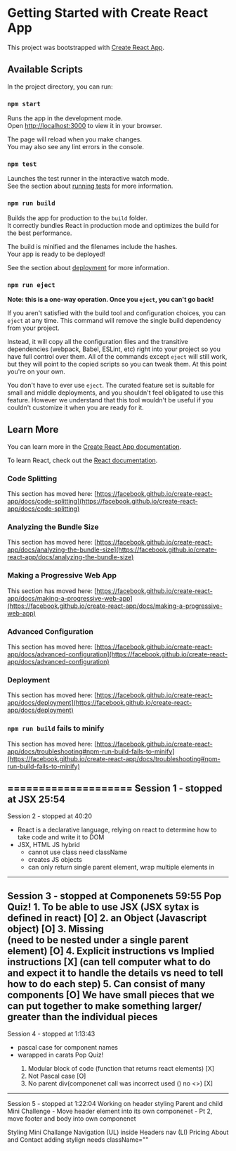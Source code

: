 # Getting Started with Create React App

This project was bootstrapped with [Create React App](https://github.com/facebook/create-react-app).

## Available Scripts

In the project directory, you can run:

### `npm start`

Runs the app in the development mode.\
Open [http://localhost:3000](http://localhost:3000) to view it in your browser.

The page will reload when you make changes.\
You may also see any lint errors in the console.

### `npm test`

Launches the test runner in the interactive watch mode.\
See the section about [running tests](https://facebook.github.io/create-react-app/docs/running-tests) for more information.

### `npm run build`

Builds the app for production to the `build` folder.\
It correctly bundles React in production mode and optimizes the build for the best performance.

The build is minified and the filenames include the hashes.\
Your app is ready to be deployed!

See the section about [deployment](https://facebook.github.io/create-react-app/docs/deployment) for more information.

### `npm run eject`

**Note: this is a one-way operation. Once you `eject`, you can't go back!**

If you aren't satisfied with the build tool and configuration choices, you can `eject` at any time. This command will remove the single build dependency from your project.

Instead, it will copy all the configuration files and the transitive dependencies (webpack, Babel, ESLint, etc) right into your project so you have full control over them. All of the commands except `eject` will still work, but they will point to the copied scripts so you can tweak them. At this point you're on your own.

You don't have to ever use `eject`. The curated feature set is suitable for small and middle deployments, and you shouldn't feel obligated to use this feature. However we understand that this tool wouldn't be useful if you couldn't customize it when you are ready for it.

## Learn More

You can learn more in the [Create React App documentation](https://facebook.github.io/create-react-app/docs/getting-started).

To learn React, check out the [React documentation](https://reactjs.org/).

### Code Splitting

This section has moved here: [https://facebook.github.io/create-react-app/docs/code-splitting](https://facebook.github.io/create-react-app/docs/code-splitting)

### Analyzing the Bundle Size

This section has moved here: [https://facebook.github.io/create-react-app/docs/analyzing-the-bundle-size](https://facebook.github.io/create-react-app/docs/analyzing-the-bundle-size)

### Making a Progressive Web App

This section has moved here: [https://facebook.github.io/create-react-app/docs/making-a-progressive-web-app](https://facebook.github.io/create-react-app/docs/making-a-progressive-web-app)

### Advanced Configuration

This section has moved here: [https://facebook.github.io/create-react-app/docs/advanced-configuration](https://facebook.github.io/create-react-app/docs/advanced-configuration)

### Deployment

This section has moved here: [https://facebook.github.io/create-react-app/docs/deployment](https://facebook.github.io/create-react-app/docs/deployment)

### `npm run build` fails to minify

This section has moved here: [https://facebook.github.io/create-react-app/docs/troubleshooting#npm-run-build-fails-to-minify](https://facebook.github.io/create-react-app/docs/troubleshooting#npm-run-build-fails-to-minify)


====================
Session 1 - stopped at JSX 25:54
--------------------
Session 2 - stopped at 40:20
- React is a declarative language, relying on react to determine how to take code and write it to DOM
- JSX, HTML JS hybrid
    - cannot use class need className
    - creates JS objects
    - can only return single parent element, wrap multiple elements in <div></div>
--------------------
Session 3 - stopped at Componenets 59:55
Pop Quiz! 
    1. To be able to use JSX (JSX sytax is defined in react) [O]
    2. an Object (Javascript object) [O]
    3. Missing <div> (need to be nested under a single parent element) [O]
    4. Explicit instructions vs Implied instructions [X] (can tell computer what to do and expect it to handle the details vs need to tell how to do each step)
    5. Can consist of many components [O] We have small pieces that we can put together to make something larger/ greater than the individual pieces
--------------------
Session 4 - stopped at 1:13:43
- pascal case for component names
- warapped in carats <component />
Pop Quiz!
    1. Modular block of code (function that returns react elements) [X]
    2. Not Pascal case [O]
    3. No parent div(componenet call was incorrect used () no <>) [X]
--------------------
Session 5 - stopped at 1:22:04 Working on header styling
Parent and child 
Mini Challenge - Move header element into its own componenet
    - Pt 2, move footer and body into own componenet 

Styling Mini Challange
Navigation (UL) inside  Headers nav (LI) Pricing About and Contact
adding stylign needs className=""
